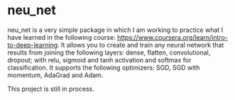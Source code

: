 # neu_net
neu_net is a very simple package in which I am working to practice what I have learned in the following course: https://www.coursera.org/learn/intro-to-deep-learning. It allows you to create and train any neural network that results from joining the following layers: dense, flatten, convolutional, dropout; with relu, sigmoid and tanh activation and softmax for classification. It supports the following optimizers: SGD, SGD with momentum, AdaGrad and Adam.

This project is still in process.
